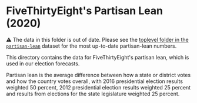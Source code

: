 # FiveThirtyEight's Partisan Lean (2020)

⚠️ The data in this folder is out of date. Please see the [toplevel folder in the `partisan-lean`](../) dataset for the most up-to-date partisan-lean numbers.

This directory contains the data for FiveThirtyEight's partisan lean, which is used in our election forecasts.

Partisan lean is the average difference between how a state or district votes and how the country votes overall, with 2016 presidential election results weighted 50 percent, 2012 presidential election results weighted 25 percent and results from elections for the state legislature weighted 25 percent.

